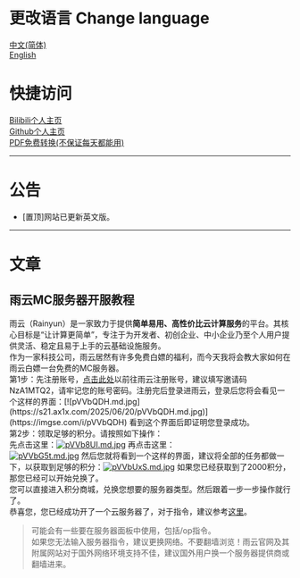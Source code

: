 # 更改语言  Change language  
[中文(简体)](index_cn.html)  
[English](index.html)
# 快捷访问    
[Bilibili个人主页](https://space.bilibili.com/3537110394997567?spm_id_from=333.1007.0.0)  
[Github个人主页](github.com/Xiaoyang4547)  
[PDF免费转换(不保证每天都能用)](http://momopdf.ltzy.top:64225)
***
# 公告  
* [置顶]网站已更新英文版。
***
# 文章
## 雨云MC服务器开服教程  
雨云（Rainyun）是一家致力于提供**简单易用、高性价比云计算服务**的平台。其核心目标是“让计算更简单”，专注于为开发者、初创企业、中小企业乃至个人用户提供灵活、稳定且易于上手的云基础设施服务。  
作为一家科技公司，雨云居然有许多免费白嫖的福利，而今天我将会教大家如何在雨云白嫖一台免费的MC服务器。  
第1步：先注册账号，[点击此处](https://www.rainyun.com/NzA1MTQ2_)以前往雨云注册账号，建议填写邀请码NzA1MTQ2，请牢记您的账号密码。注册完后登录进雨云，登录后您将会看见一个这样的界面：[![pVVbQDH.md.jpg](https://s21.ax1x.com/2025/06/20/pVVbQDH.md.jpg)](https://imgse.com/i/pVVbQDH)
看到这个界面后即证明您登录成功。  
第2步：领取足够的积分。请按照如下操作：  
先点击这里：[![pVVb8UI.md.jpg](https://s21.ax1x.com/2025/06/20/pVVb8UI.md.jpg)](https://imgse.com/i/pVVb8UI)
再点击这里：  
[![pVVbG5t.md.jpg](https://s21.ax1x.com/2025/06/20/pVVbG5t.md.jpg)](https://imgse.com/i/pVVbG5t)
然后您就将看到一个这样的界面，建议将全部的任务都做一下，以获取到足够的积分：[![pVVbUxS.md.jpg](https://s21.ax1x.com/2025/06/20/pVVbUxS.md.jpg)](https://imgse.com/i/pVVbUxS)
如果您已经获取到了2000积分，那您已经可以开始兑换了。  
您可以直接进入积分商城，兑换您想要的服务器类型。然后跟着一步一步操作就行了。  
恭喜您，您已经成功开了一个云服务器了，对于指令，建议参考[这里](https://fairysen.com/472.html)。  
>可能会有一些要在服务器面板中使用，包括/op指令。  
>如果您无法输入服务器指令，建议更换网络。不要翻墙浏览！雨云官网及其附属网站对于国外网络环境支持不佳，建议国外用户换一个服务器提供商或翻墙进来。

